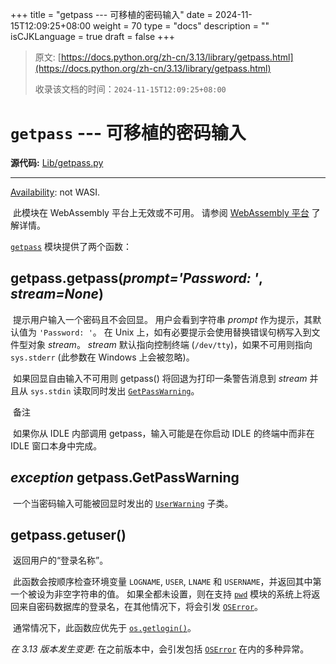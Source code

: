+++
title = "getpass --- 可移植的密码输入"
date = 2024-11-15T12:09:25+08:00
weight = 70
type = "docs"
description = ""
isCJKLanguage = true
draft = false
+++

> 原文: [https://docs.python.org/zh-cn/3.13/library/getpass.html](https://docs.python.org/zh-cn/3.13/library/getpass.html)
>
> 收录该文档的时间：`2024-11-15T12:09:25+08:00`

# `getpass` --- 可移植的密码输入

**源代码:** [Lib/getpass.py](https://github.com/python/cpython/tree/3.13/Lib/getpass.py)

------

[Availability](https://docs.python.org/zh-cn/3.13/library/intro.html#availability): not WASI.

​	此模块在 WebAssembly 平台上无效或不可用。 请参阅 [WebAssembly 平台](https://docs.python.org/zh-cn/3.13/library/intro.html#wasm-availability) 了解详情。

[`getpass`](https://docs.python.org/zh-cn/3.13/library/getpass.html#module-getpass) 模块提供了两个函数：

## getpass.**getpass**(*prompt='Password: '*, *stream=None*)

​	提示用户输入一个密码且不会回显。 用户会看到字符串 *prompt* 作为提示，其默认值为 `'Password: '`。 在 Unix 上，如有必要提示会使用替换错误句柄写入到文件型对象 *stream*。 *stream* 默认指向控制终端 (`/dev/tty`)，如果不可用则指向 `sys.stderr` (此参数在 Windows 上会被忽略)。

​	如果回显自由输入不可用则 getpass() 将回退为打印一条警告消息到 *stream* 并且从 `sys.stdin` 读取同时发出 [`GetPassWarning`](https://docs.python.org/zh-cn/3.13/library/getpass.html#getpass.GetPassWarning)。

​	备注

 

​	如果你从 IDLE 内部调用 getpass，输入可能是在你启动 IDLE 的终端中而非在 IDLE 窗口本身中完成。

## *exception* getpass.**GetPassWarning**

​	一个当密码输入可能被回显时发出的 [`UserWarning`](https://docs.python.org/zh-cn/3.13/library/exceptions.html#UserWarning) 子类。

## getpass.**getuser**()

​	返回用户的“登录名称”。

​	此函数会按顺序检查环境变量 `LOGNAME`, `USER`, `LNAME` 和 `USERNAME`，并返回其中第一个被设为非空字符串的值。 如果全都未设置，则在支持 [`pwd`](https://docs.python.org/zh-cn/3.13/library/pwd.html#module-pwd) 模块的系统上将返回来自密码数据库的登录名，在其他情况下，将会引发 [`OSError`](https://docs.python.org/zh-cn/3.13/library/exceptions.html#OSError)。

​	通常情况下，此函数应优先于 [`os.getlogin()`](https://docs.python.org/zh-cn/3.13/library/os.html#os.getlogin)。

*在 3.13 版本发生变更:* 在之前版本中，会引发包括 [`OSError`](https://docs.python.org/zh-cn/3.13/library/exceptions.html#OSError) 在内的多种异常。
